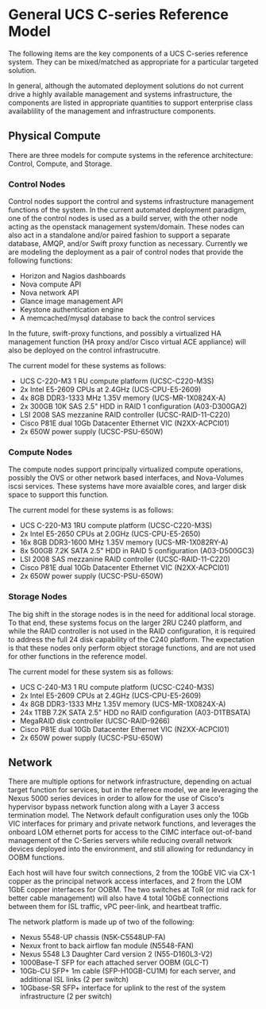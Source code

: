 General UCS C-series Reference Model
====================================

The following items are the key components of a UCS C-series reference system.  They can be mixed/matched as appropriate for a particular targeted solution.

In general, although the automated deployment solutions do not current drive a highly available management and systems infrastructure, the components are listed in appropriate quantities to support enterprise class availablility of the management and infrastructure components.

Physical Compute
----------------

There are three models for compute systems in the reference architecture:  Control, Compute, and Storage.

### Control Nodes

Control nodes support the control and systems infrastructure management functions of the system.  In the current automated deployment paradigm, one of the control nodes is used as a build server, with the other node acting as the openstack management system/domain.  These nodes can also act in a standalone and/or paired fashion to support a separate database, AMQP, and/or Swift proxy function as necessary.  Currently we are modeling the deployment as a pair of control nodes that provide the following functions:

* Horizon and Nagios dashboards
* Nova compute API
* Nova network API
* Glance image management API
* Keystone authentication engine
* A memcached/mysql database to back the control services

In the future, swift-proxy functions, and possibly a virtualized HA management function (HA proxy and/or Cisco virtual ACE appliance) will also be deployed on the control infrastrucutre.

The current model for these systems as follows:

* UCS C-220-M3 1 RU compute platform (UCSC-C220-M3S)
* 2x Intel E5-2609 CPUs at 2.4GHz (UCS-CPU-E5-2609)
* 4x 8GB DDR3-1333 MHz 1.35V memory  (UCS-MR-1X0824X-A)
* 2x 300GB 10K SAS 2.5" HDD in RAID 1 configuration (A03-D300GA2)
* LSI 2008 SAS mezzanine RAID controller (UCSC-RAID-11-C220)
* Cisco P81E dual 10Gb Datacenter Ethernet VIC (N2XX-ACPCI01)
* 2x 650W power supply (UCSC-PSU-650W)


### Compute Nodes

The compute nodes support principally virtualized compute operations, possibly the OVS or other network based interfaces, and Nova-Volumes iscsi services. These systems have more avaialble cores, and larger disk space to support this function.

The current model for these systems is as follows:

* UCS C-220-M3 1RU compute platform (UCSC-C220-M3S)
* 2x Intel E5-2650 CPUs at 2.0GHz (UCS-CPU-E5-2650)
* 16x 8GB DDR3-1600 MHz 1.35V memory  (UCS-MR-1X082RY-A)
* 8x 500GB 7.2K SATA 2.5" HDD in RAID 5 configuration (A03-D500GC3)
* LSI 2008 SAS mezzanine RAID controller (UCSC-RAID-11-C220)
* Cisco P81E dual 10Gb Datacenter Ethernet VIC (N2XX-ACPCI01)
* 2x 650W power supply (UCSC-PSU-650W)

### Storage Nodes

The big shift in the storage nodes is in the need for additional local storage.  To that end, these systems focus on the larger 2RU C240 platform, and while the RAID controller is not used in the RAID configuration, it is required to address the full 24 disk capability of the C240 platform. The expectation is that these nodes only perform object storage functions, and are not used for other functions in the reference model.

The current model for these system sis as follows:

* UCS C-240-M3 1 RU compute platform (UCSC-C240-M3S)
* 2x Intel E5-2609 CPUs at 2.4GHz (UCS-CPU-E5-2609)
* 4x 8GB DDR3-1333 MHz 1.35V memory  (UCS-MR-1X0824X-A)
* 24x 1TBB 7.2K SATA 2.5" HDD no RAID configuration (A03-D1TBSATA)
* MegaRAID disk controller (UCSC-RAID-9266)
* Cisco P81E dual 10Gb Datacenter Ethernet VIC (N2XX-ACPCI01)
* 2x 650W power supply (UCSC-PSU-650W)

Network
-------

There are multiple options for network infrastructure, depending on actual target function for services, but in the referece model, we are leveraging the Nexus 5000 series devices in order to allow for the use of Cisco's hypervisor bypass network function along with a Layer 3 access termination model.  The Network default configuration uses only the 10Gb VIC interfaces for primary and private network functions, and leverages the onboard LOM ethernet ports for access to the CIMC interface out-of-band management of the C-Series servers while reducing overall network devices deployed into the environment, and still allowing for redundancy in OOBM functions.

Each host will have four switch connections, 2 from the 10GbE VIC via CX-1 copper as the principal network access interfaces, and 2 from the LOM 1GbE copper interfaces for OOBM.  The two switches at ToR (or mid rack for better cable management) will also have 4 total 10GbE connections between them for ISL traffic, vPC peer-link, and heartbeat traffic.

The network platform is made up of two of the following:

* Nexus 5548-UP chassis (N5K-C5548UP-FA)
* Nexux front to back airflow fan module (N5548-FAN)
* Nexus 5548 L3 Daughter Card version 2 (N55-D160L3-V2)
* 1000Base-T SFP for each attached server OOBM (GLC-T)
* 10Gb-CU SFP+ 1m cable (SFP-H10GB-CU1M) for each server, and additional ISL links (2 per switch)
* 10Gbase-SR SFP+ interface for uplink to the rest of the system infrastructure (2 per switch)

